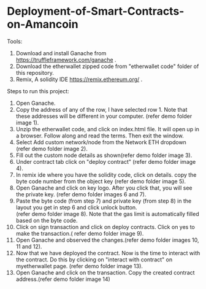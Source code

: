 # Deployment-of-Smart-Contracts-on-Amancoin
Tools:
1) Download and install Ganache from https://truffleframework.com/ganache .
2) Download the etherwallet zipped code from "etherwallet code" folder of this repository. 
3) Remix, A solidity IDE https://remix.ethereum.org/ .

Steps to run this project:
1) Open Ganache.
2) Copy the address of any of the row, I have selected row 1. Note that these addresses will be different in your computer. 
   (refer demo folder image 1).
3) Unzip the etherwallet code, and click on index.html file. It will open up in a browser. Follow along and read the terms. 
   Then exit the window.
4) Select Add custom network/node from the Network ETH dropdown (refer demo folder image 2).
5) Fill out the custom node details as shown(refer demo folder image 3).
6) Under contract tab click on "deploy contract" (refer demo folder image 4).
7) In remix ide where you have the solidity code, click on details. copy the byte code number from the object key
   (refer demo folder image 5).
8) Open Ganache and click on key logo. After you click that, you will see the private key. (refer demo folder images 6 and 7). 
9) Paste the byte code (from step 7) and private key (from step 8) in the layout you get in step 6 and click unlock button.  
   (refer demo folder image 8). Note that the gas limit is automatically filled based on the byte code.
10) Click on sign transaction and click on deploy contracts. Click on yes to make the transaction.( refer demo folder image 9).
11) Open Ganache and observed the changes.(refer demo folder images 10, 11 and 12).
12) Now that we have deployed the contract. Now is the time to interact with the contract.
    Do this by clicking on "interact with contract" on myetherwallet page. (refer demo folder image 13).
13) Open Ganache and click on the transaction. Copy the created contract address.(refer demo folder image 14)


